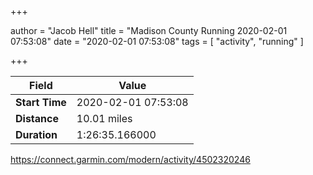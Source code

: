 +++

author = "Jacob Hell"
title = "Madison County Running 2020-02-01 07:53:08"
date = "2020-02-01 07:53:08"
tags = [
    "activity", "running"
]

+++

<!--more-->

|Field  |Value  |
|--- | --- |
|**Start Time**|2020-02-01 07:53:08|
|**Distance**|10.01 miles|
|**Duration**|1:26:35.166000|

https://connect.garmin.com/modern/activity/4502320246